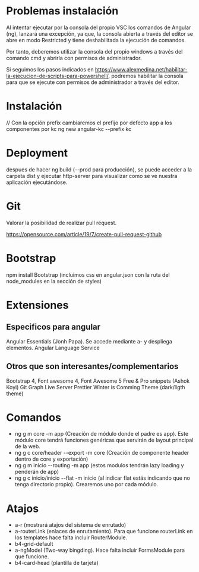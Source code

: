 # Problemas instalación

Al intentar ejecutar por la consola del propio VSC los comandos de Angular (ng), lanzará una excepción, ya que, la consola abierta a través
del editor se abre en modo Restricted y tiene deshabilitada la ejecución de comandos.

Por tanto, deberemos utilizar la consola del propio windows a través del comando cmd y abrirla con permisos de administrador.

Si seguimos los pasos indicados en https://www.alexmedina.net/habilitar-la-ejecucion-de-scripts-para-powershell/, podremos habilitar la consola
para que se ejecute con permisos de administrador a través del editor.

# Instalación

// Con la opción prefix cambiaremos el prefijo por defecto app a los componentes por kc
ng new angular-kc --prefix kc

# Deployment

despues de hacer ng build (--prod para producción), se puede acceder a la carpeta dist y ejecutar http-server para visualizar como
se ve nuestra aplicación ejecutándose.

# Git

Valorar la posibilidad de realizar pull request.

https://opensource.com/article/19/7/create-pull-request-github

# Bootstrap

npm install Bootstrap
(incluimos css en angular.json con la ruta del node_modules en la sección de styles)

# Extensiones

## Especificos para angular
Angular Essentials (Jonh Papa). Se accede mediante a- y despliega elementos.
Angular Language Service


## Otros que son interesantes/complementarios

Bootstrap 4, Font awesome 4, Font Awesome 5 Free & Pro snippets (Ashok Koyi)
Git Graph
Live Server
Prettier
Winter is Comming Theme (dark/ligth theme)

# Comandos

- ng g m core -m app (Creación de módulo donde el padre es app). Este módulo core tendrá funciones genéricas que servirán de layout
principal de la web.
- ng g c core/header --export -m core (Creación de componente header dentro de core y exportación)
- ng g m inicio --routing -m app (estos modulos tendrán lazy loading y penderán de app)
- ng g c inicio/inicio --flat -m inicio (al indicar flat estás indicando que no tenga directorio propio). Crearemos uno por cada módulo.

# Atajos

- a-r (mostrará atajos del sistema de enrutado)
- a-routerLink (enlaces de enrutamiento). Para que funcione routerLink en los templates hace falta incluir RouterModule.
- b4-grid-default
- a-ngModel (Two-way bingding). Hace falta incluir FormsModule para que funcione.
- b4-card-head (plantilla de tarjeta)
